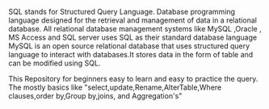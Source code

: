 
SQL stands for Structured Query Language. Database programming language designed for the retrieval and management of data in a relational database.
All relational database management systems like MySQL ,Oracle , MS Access and SQL server uses SQL as their standard database language
MySQL is an open source relational database that uses structured query language to interact with databases.It stores data in the form of table and can be modified using SQL.

This Repository for beginners easy to learn and easy to practice the query. The mostly basics like "select,update,Rename,AlterTable,Where clauses,order by,Group by,joins, and Aggregation's" 
